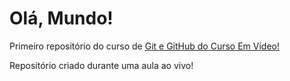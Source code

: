 # Olá, Mundo!
 Primeiro repositório do curso de [Git e GitHub do Curso Em Vídeo!](https://www.youtube.com/watch?v=xEKo29OWILE&list=PLHz_AreHm4dm7ZULPAmadvNhH6vk9oNZA&index=1)

 Repositório criado durante uma aula ao vivo!
